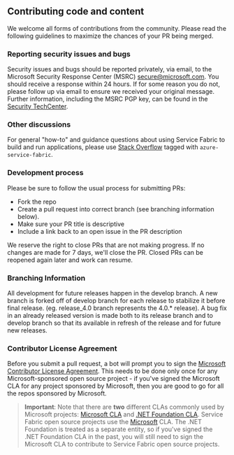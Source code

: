 ## Contributing code and content
We welcome all forms of contributions from the community. Please read the following guidelines to maximize the chances of your PR being merged.

### Reporting security issues and bugs
Security issues and bugs should be reported privately, via email, to the Microsoft Security Response Center (MSRC)  secure@microsoft.com. You should receive a response within 24 hours. If for some reason you do not, please follow up via email to ensure we received your original message. Further information, including the MSRC PGP key, can be found in the [Security TechCenter](https://technet.microsoft.com/en-us/security/ff852094.aspx).

### Other discussions
For general "how-to" and guidance questions about using Service Fabric to build and run applications, please use [Stack Overflow](http://stackoverflow.com/questions/tagged/azure-service-fabric) tagged with `azure-service-fabric`.

### Development process
Please be sure to follow the usual process for submitting PRs:

 - Fork the repo
 - Create a pull request into correct branch (see branching information below).
 - Make sure your PR title is descriptive
 - Include a link back to an open issue in the PR description

We reserve the right to close PRs that are not making progress. If no changes are made for 7 days, we'll close the PR. Closed PRs can be reopened again later and work can resume.

### <a name="BranchingInformation"></a>Branching Information
All development for future releases happen in the develop branch.
A new branch is forked off of develop branch for each release to stabilize it before final release. (eg. release_4.0 branch represents the 4.0.* release).
A bug fix in an already released version is made both to its release branch and to develop branch so that its available in refresh of the release and for future new releases.

### Contributor License Agreement
Before you submit a pull request, a bot will prompt you to sign the [Microsoft Contributor License Agreement](https://cla.microsoft.com/). This needs to be done only once for any Microsoft-sponsored open source project - if you've signed the Microsoft CLA for any project sponsored by Microsoft, then you are good to go for all the repos sponsored by Microsoft.

 > **Important**: Note that there are **two** different CLAs commonly used by Microsoft projects: [Microsoft CLA](https://cla.microsoft.com/) and [.NET Foundation CLA](https://cla2.dotnetfoundation.org/). Service Fabric open source projects use the [Microsoft](https://cla.microsoft.com/) CLA. The .NET Foundation is treated as a separate entity, so if you've signed the .NET Foundation CLA in the past, you will still need to sign the Microsoft CLA to contribute to Service Fabric open source projects.
